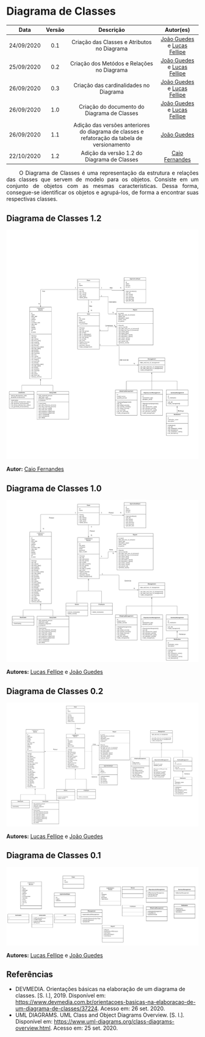 # Diagrama de Classes

|    Data    | Versão |                Descrição                |                     Autor(es)                     |
| :--------: | :----: | :-------------------------------------: | :-------------------------------------------: |
| 24/09/2020 |  0.1   | Criação das Classes e Atributos no Diagrama | [João Guedes](https://github.com/sudjoao) e [Lucas Fellipe](https://github.com/lucasfcm9) |
| 25/09/2020 |  0.2   | Criação dos Metódos e Relações no Diagrama | [João Guedes](https://github.com/sudjoao) e [Lucas Fellipe](https://github.com/lucasfcm9) |
| 26/09/2020 |  0.3   | Criação das cardinalidades no Diagrama | [João Guedes](https://github.com/sudjoao) e [Lucas Fellipe](https://github.com/lucasfcm9) |
| 26/09/2020 |  1.0   | Criação do documento do Diagrama de Classes | [João Guedes](https://github.com/sudjoao) e [Lucas Fellipe](https://github.com/lucasfcm9) |
| 26/09/2020 |  1.1   | Adição das versões anteriores do diagrama de classes e refatoração da tabela de versionamento | [João Guedes](https://github.com/sudjoao)|
| 22/10/2020 |  1.2   | Adição da versão 1.2 do Diagrama de Classes | [Caio Fernandes](https://github.com/caiovfernandes)|

<p align="justify"> &emsp;&emsp; O Diagrama de Classes é uma representação da estrutura e relações das classes que servem de modelo para os objetos. Consiste em um conjunto de objetos com as mesmas características. Dessa forma, consegue-se identificar os objetos e agrupá-los, de forma a encontrar suas respectivas classes.</p>


## Diagrama de Classes 1.2
<img src="docs/Assets/Img/Modeling/ClassDiagram/ClassDiagramV1.2.png">

**Autor:** [Caio Fernandes](https://github.com/caiovfernandes)

## Diagrama de Classes 1.0
<img src="docs/Assets/Img/Modeling/ClassDiagram/ClassDiagramV1.png">

**Autores:** [Lucas Fellipe](https://github.com/lucasfcm9) e [João Guedes](https://github.com/sudjoao)

## Diagrama de Classes 0.2
<img src="docs/Assets/Img/Modeling/ClassDiagram/ClassDiagramV0.2.png">

**Autores:** [Lucas Fellipe](https://github.com/lucasfcm9) e [João Guedes](https://github.com/sudjoao)

## Diagrama de Classes 0.1
<img src="docs/Assets/Img/Modeling/ClassDiagram/ClassDiagramV0.1.png">

**Autores:** [Lucas Fellipe](https://github.com/lucasfcm9) e [João Guedes](https://github.com/sudjoao)

## Referências
* DEVMEDIA. Orientações básicas na elaboração de um diagrama de classes. [S. l.], 2019. Disponível em: <https://www.devmedia.com.br/orientacoes-basicas-na-elaboracao-de-um-diagrama-de-classes/37224>. Acesso em: 26 set. 2020.
* UML DIAGRAMS. UML Class and Object Diagrams Overview. [S. l.]. Disponível em: <https://www.uml-diagrams.org/class-diagrams-overview.html>. Acesso em: 25 set. 2020.